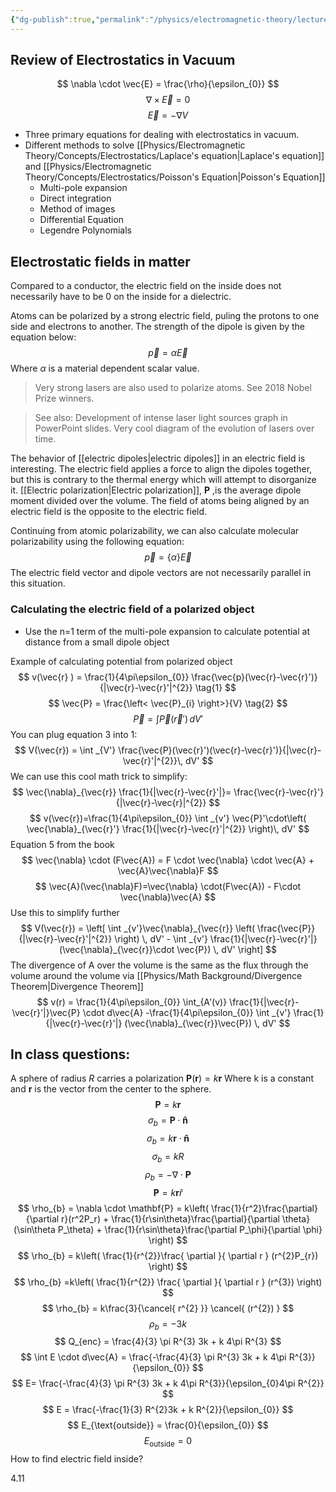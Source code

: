 ```yaml
---
{"dg-publish":true,"permalink":"/physics/electromagnetic-theory/lecture-notes/electrostatics/2024-02-12-electrostatics-in-matter/"}
---
```


## Review of Electrostatics in Vacuum
$$
\nabla \cdot \vec{E} = \frac{\rho}{\epsilon_{0}}
$$
$$
\nabla \times \vec{E}=0
$$
$$
\vec{E}=-\nabla V
$$
- Three primary equations for dealing with electrostatics in vacuum. 
- Different methods to solve [[Physics/Electromagnetic Theory/Concepts/Electrostatics/Laplace's equation\|Laplace's equation]] and [[Physics/Electromagnetic Theory/Concepts/Electrostatics/Poisson's Equation\|Poisson's Equation]]
	- Multi-pole expansion
	- Direct integration 
	- Method of images
	- Differential Equation
	- Legendre Polynomials

## Electrostatic fields in matter
Compared to a conductor, the electric field on the inside does not necessarily have to be 0 on the inside for a dielectric.

Atoms can be polarized by a strong electric field, puling the protons to one side and electrons to another. The strength of the dipole is given by the equation below:
$$
\vec{p}=\alpha \vec{E}
$$
Where $\alpha$ is a material dependent scalar value. 

> Very strong lasers are also used to polarize atoms. See 2018 Nobel Prize winners. 

>See also: Development of intense laser light sources graph in PowerPoint slides. Very cool diagram of the evolution of lasers over time.

The behavior of [[electric dipoles\|electric dipoles]] in an electric field is interesting. The electric field applies a force to align the dipoles together, but this is contrary to the thermal energy which will attempt to disorganize it. [[Electric polarization\|Electric polarization]], $\mathbf{P}$ ,is the average dipole moment divided over the volume. The field of atoms being aligned by an electric field is the opposite to the electric field. 



Continuing from atomic polarizability, we can also calculate molecular polarizability using the following equation: 
$$
\vec{p} = \{\alpha\} \vec{E}
$$
The electric field vector and dipole vectors are not necessarily parallel in this situation. 

### Calculating the electric field of a polarized object
- Use the n=1 term of the multi-pole expansion to calculate potential at distance from a small dipole object

Example of calculating potential from polarized object
$$
v(\vec{r} ) = \frac{1}{4\pi\epsilon_{0}} \frac{\vec{p}(\vec{r}-\vec{r}')}{|\vec{r}-\vec{r}'|^{2}} \tag{1}
$$
$$
\vec{P}  = \frac{\left< \vec{P}_{i}  \right>}{V} \tag{2}
$$
$$
\vec{P} = \int \vec{P}(\vec{r}') \, dV' \tag{3}
$$
You can plug equation 3 into 1:
$$
V(\vec{r}) = \int _{V'} \frac{\vec{P}(\vec{r}')(\vec{r}-\vec{r}')}{|\vec{r}-\vec{r}'|^{2}}\, dV'
$$
We can use this cool math trick to simplify:
$$
\vec{\nabla}_{\vec{r}} \frac{1}{|\vec{r}-\vec{r}'|}= \frac{\vec{r}-\vec{r}'}{|\vec{r}-\vec{r}|^{2}}
$$
$$
	v(\vec{r})=\frac{1}{4\pi\epsilon_{0}} \int _{v'} \vec{P}'\cdot\left( \vec{\nabla}_{\vec{r}'} \frac{1}{|\vec{r}-\vec{r}'|^{2}} \right)\, dV'
$$
Equation 5 from the book 
$$
\vec{\nabla} \cdot (F\vec{A}) = F \cdot \vec{\nabla} \cdot \vec{A} + \vec{A}\vec{\nabla}F
$$
$$
\vec{A}(\vec{\nabla}F)=\vec{\nabla} \cdot(F\vec{A}) - F\cdot \vec{\nabla}\vec{A}
$$
Use this to simplify further
$$
V(\vec{r}) = \left[  \int _{v'}\vec{\nabla}_{\vec{r}} \left( \frac{\vec{P}}{|\vec{r}-\vec{r}'|^{2}} \right) \, dV' - \int _{v'} \frac{1}{|\vec{r}-\vec{r}'|}(\vec{\nabla}_{\vec{r}}\cdot \vec{P}) \, dV'  \right]
$$
The divergence of A over the volume is the same as the flux through the volume around the volume via [[Physics/Math Background/Divergence Theorem\|Divergence Theorem]]
$$
v(r) = \frac{1}{4\pi\epsilon_{0}} \int_{A'(v)} \frac{1}{|\vec{r}-\vec{r}'|}\vec{P} \cdot d\vec{A} -\frac{1}{4\pi\epsilon_{0}} \int _{v'} \frac{1}{|\vec{r}-\vec{r}'|} (\vec{\nabla}_{\vec{r}}\vec{P}) \, dV' 
$$

## In class questions: 
A sphere of radius $R$ carries a polarization $\mathbf{P}(\mathbf{r})=k\mathbf{r}$
	Where k is a constant and $\mathbf{r}$ is the vector from the center to the sphere.
$$
\mathbf{P}= k\mathbf{r}
$$
$$
\sigma_{b} = \mathbf{P} \cdot \mathbf{\hat{n}}
$$
$$
\sigma_{b} = k\mathbf{r} \cdot \mathbf{\hat{n}}
$$
$$
\sigma_{b} = kR
$$
$$
\rho_{b} = -\nabla \cdot \mathbf{P}
$$
$$
\mathbf{P}= k\mathbf{r}\hat{r}
$$
$$
\rho_{b} = \nabla \cdot \mathbf{P} = k\left( \frac{1}{r^2}\frac{\partial}{\partial r}(r^2P_r) + \frac{1}{r\sin\theta}\frac{\partial}{\partial \theta}(\sin\theta P_\theta) + \frac{1}{r\sin\theta}\frac{\partial P_\phi}{\partial \phi} \right)
$$
$$
\rho_{b} = k\left( \frac{1}{r^{2}}\frac{ \partial  }{ \partial r } (r^{2}P_{r}) \right)
$$
$$
\rho_{b} =k\left(  \frac{1}{r^{2}} \frac{ \partial  }{ \partial r }  (r^{3}) \right)
$$
$$
\rho_{b} = k\frac{3}{\cancel{ r^{2} }} \cancel{ (r^{2}) }
$$
$$
\rho_{b} = -3k
$$
$$
Q_{enc} = \frac{4}{3} \pi R^{3} 3k + k 4\pi R^{3}
$$
$$
\int E \cdot d\vec{A} = \frac{-\frac{4}{3} \pi R^{3} 3k + k 4\pi R^{3}}{\epsilon_{0}}
$$
$$
E= \frac{-\frac{4}{3} \pi R^{3} 3k + k 4\pi R^{3}}{\epsilon_{0}4\pi R^{2}}
$$
$$
E = \frac{-\frac{1}{3} R^{2}3k + k R^{2}}{\epsilon_{0}}
$$
$$
E_{\text{outside}} = \frac{0}{\epsilon_{0}}
$$
$$
E_\text{outside}=0
$$
How to find electric field inside? 


4.11










